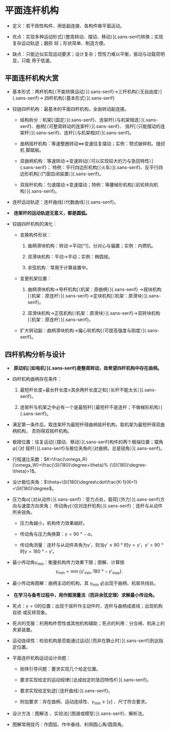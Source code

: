 平面连杆机构
============

-   定义：若干刚性构件、用低副连接、各构件做平面运动。

-   优点：实现多种运动形式[（整周转动、摆动、移动）]{.sans-serif}转换；实现复杂运动轨迹；磨损
    轻；形状简单、制造方便。

-   缺点：只能近似实现运动要求；设计复杂；惯性力难以平衡，振动与动载荷明显，只能
    用于低速。

平面连杆机构大赏
----------------

-   基本形式：两杆机构[（不能转换运动）]{.sans-serif}$\to$三杆机构[（无自由度）]{.sans-serif}$\to$
    四杆机构[（基本形式）]{.sans-serif}

-   铰链四杆机构：最基本的平面四杆机构，全由转动副连接。

    -   结构拆分：机架[（固定）]{.sans-serif}、连架杆[（与机架相连）]{.sans-serif}、曲柄[（可整周转动的连架杆）]{.sans-serif}、
        摇杆[（只能摆动的连架杆）]{.sans-serif}、连杆[（与机架相对）]{.sans-serif}。

    -   曲柄摇杆机构：等速整圈转动$\Leftrightarrow$变速往复摆动；实例：颚式破碎机、缝纫机
        脚踏板。

    -   双曲柄机构：等速转动$\to$变速转动[（可以实现较大的力与急回特性）]{.sans-serif}；
        特例：平行四边形机构[（火车）]{.sans-serif}、反平行四边形机构[（门窗启闭装置）]{.sans-serif}。

    -   双摇杆机构：匀速摆动$\to$变速摆动；特例：等腰梯形机构[（前轮转向机构）]{.sans-serif}。

-   连杆运动轨迹：连杆曲线[（代数曲线）]{.sans-serif}。

-    **连架杆的运动轨迹无意义，都是圆弧。**

-   铰链四杆机构的演化：

    -   变换构件形状：

        1.  曲柄滑块机构：转动$\to$平动[^1]，分对心与偏置；实例：内燃机。

        2.  双滑块机构：平动$\to$平动；实例：椭圆规。

        3.   余弦机构：常用于计算装置中。

    -   变更机架位置：

        1.  曲柄滑块机构$\to$导杆机构[（机架：原曲柄）]{.sans-serif}
            $\to$摇块机构
            [（机架：原连杆）]{.sans-serif}$\to$定块机构[（机架：原滑块）]{.sans-serif}。

        2.  
            双滑块机构$\to$正弦机构[（机架：原滑块）]{.sans-serif}$\to$双转块机构
            [（机架：原连杆）]{.sans-serif}。

    -   扩大转动副：曲柄滑块机构$\to$偏心轮机构[（可提高强度与刚度）]{.sans-serif}。

四杆机构分析与设计
------------------

-    **原动机[（如电机）]{.sans-serif}是整周转动，故希望四杆机构中存在曲柄。**

-   四杆机构曲柄存在条件：

    1.  最短杆长度$+$最长杆长度$\leq$其余两杆长度之和[（长杆不能太长）]{.sans-serif}。

    2.  连架杆与机架之中必有一个是最短杆[（最短杆不是连杆；不做梯形机构）]{.sans-serif}。

-   满足第一条件后，取连架杆为最短杆得曲柄摇杆机构，取机架为最短杆得双曲柄机构，
    否则得双摇杆机构。

-   极限位置：往复运动[（摆动、移动）]{.sans-serif}构件的两个极端位置；摆角$\psi$[（对
    摇杆）]{.sans-serif}与极位夹角$\theta$[（对曲柄，总是锐角）]{.sans-serif}。

-   行程速比系数：$K=\frac{\omega_R}{\omega_W}=\frac{\SI{180}\degree+\theta}%
        {\SI{180}\degree-\theta}>1$。

-   设计极位夹角：$\theta=\SI{180}\degree\cdot\frac{K-1}{K+1}<\SI{180}\degree$。

-   压力角$\alpha$[（对从动件）]{.sans-serif}：受力点处，载荷[（外力）]{.sans-serif}方向与速度方向夹角；
    传动角$\gamma$[（仅对连杆机构）]{.sans-serif}：连杆与从动件所夹锐角。

    -   压力角越小，机构传力效果越好。

    -   传动角与压力角换算：$\gamma=\SI{90}\degree-\alpha$。

    -   传动角测量：连杆与从动件夹角为$\gamma'$，则当$\gamma'\leq\SI{90}\degree$
        时$\gamma=\gamma'$，$\gamma'>\SI{90}\degree$时$\gamma=\SI{180}\degree-
                \gamma'$。

-   最小传动角$\gamma_\text{min}$：衡量机构传力效果下限；图解、计算按
    $$\gamma_\text{min}=\min\{\gamma'_\text{min},\SI{180}\degree-\gamma'_\text{max}\}.$$

-   最小传动角图解：曲柄主动的机构，其 $\gamma_\text{min}$
    必出现于曲柄、机架共线处。

-    **在学习与备考过程中，用作图测量法（而非余弦定理）求解最小传动角。**

-   死点：$\gamma=0$的位置；出现于摇杆作主动件时，连杆与曲柄成直线；出现机构自锁
    或反转现象。

-   
    死点的克服：利用构件惯性或其他机构辅助；死点的利用：分合闸、机床上的
    夹紧装置。

-   运动连续性：检验机构是否能通过运动[（而非在静止时）]{.sans-serif}到达指定位置。

-   平面连杆机构运动设计命题：

    -   刚体引导问题：要求实现几个给定位置。

    -   要求实现给定的运动规律[（达成给定的急回特性$K$）]{.sans-serif}。

    -    要求实现给定轨迹[（连杆曲线）]{.sans-serif}。

    -   附加要求：存在曲柄、运动连续性、$\gamma_\text{min}\geq[\gamma]$
        、尺寸符合要求。

-   设计方法：图解法 、实验法[（图谱或模型）]{.sans-serif}、解析法。

-   图解常用技巧：作圆弧、作中垂线、利用圆心角/圆周角。